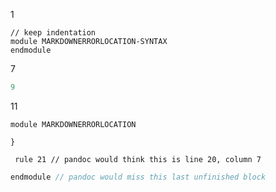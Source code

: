 1
 ```k
 // keep indentation
 module MARKDOWNERRORLOCATION-SYNTAX
 endmodule
 ```
7
```{.a .b}
9
```
11
```{.k .x}
module MARKDOWNERRORLOCATION
```

``` { not used
}
```

 ```k
  rule 21 // pandoc would think this is line 20, column 7
 ```

```{.y .k}
endmodule // pandoc would miss this last unfinished block

